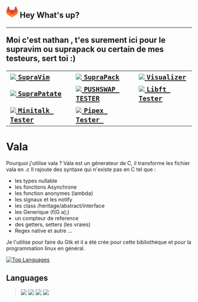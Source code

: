  <h2><img height="32" src="https://raw.githubusercontent.com/badges/shields/528165f65c546af969dafa8aa0ccca89ee9740f8/logo/gitlab.svg"/> Hey What's up?

-------------------------
Moi c'est nathan , t'es surement ici pour le **supravim** ou **suprapack** ou certain de mes testeurs, sert toi :)

| | | |
| ------ | ----- | ---- |
|[<img src="https://gitlab.com/uploads/-/system/project/avatar/24679565/vim-seeklogo.com.png?width=64"> ` SupraVim `](https://gitlab.com/nda-cunh/SupraVim)|[<img src="https://gitlab.com/uploads/-/system/project/avatar/51440479/suprapack.png?width=64"> ` SupraPack `](https://gitlab.com/nda-cunh/suprapack)|[<img src="https://gitlab.com/uploads/-/system/project/avatar/37808039/stacka.jpg?width=64"> ` Visualizer `](https://gitlab.com/nda-cunh/visualizer-push-swap)|
 | [<img src="https://gitlab.com/uploads/-/system/project/avatar/48647452/patate.png?width=64"> ` SupraPatate `](https://gitlab.com/nda-cunh/suprapatate)|[<img src="https://gitlab.com/uploads/-/system/project/avatar/38214141/Screenshot_from_2022-07-30_10-21-28.png?width=64"> ` PUSHSWAP TESTER `](https://gitlab.com/nda-cunh/push_swap-testeur-max)|[<img src="https://gitlab.com/uploads/-/system/project/avatar/50605752/abc.png?width=64"> ` Libft Tester `](https://gitlab.com/nda-cunh/libft_tester)|
 |[<img src="https://gitlab.com/uploads/-/system/project/avatar/40367488/cxgfghjfghjghdjghdjghjfghj.png?width=64"> ` Minitalk Tester `](https://gitlab.com/nda-cunh/minitalk_tester) |[<img src="https://gitlab.com/uploads/-/system/project/avatar/56552194/pipex.png?width=64"> `Pipex Tester `](https://gitlab.com/nda-cunh/pipex_tester) | |

 
# Vala

Pourquoi j'utilise vala ? Vala est un génerateur de C, il transforme les fichier vala en .c
Il rajoute des syntaxe qui n'existe pas en C tel que :
- les types nullable
- les fonctions Asynchrone
- les fonction anonymes (lambda)
- les signaux et les notify
- les class /heritage/abstract/interface
- les Generique  (f<G>(G a);)
- un compteur de reference
- des getters, setters (les vraies)
- Regex native et autre ...

Je l'utilise pour faire du Gtk et il a été crée pour cette bibliothèque et pour la programmation linux en général.

<a href="https://gitlab.com/nda-cunh" align="left"><img src="https://github-readme-stats.vercel.app/api/top-langs/?username=nda-cunh&langs_count=10&title_color=0891b2&text_color=ffffff&icon_color=0891b2&bg_color=1c1917&hide_border=true&locale=en&custom_title=Top%20%Languages" alt="Top Languages" /></a>


 **Languages**
--------------------
> [<img src="https://img.shields.io/badge/-Vala-5b249a.svg?style=flat&logo=vala"/>](https://vala.dev/)
> [<img src="https://img.shields.io/badge/-C-003ebf.svg?style=flat&logo=c%2B%2B"/>]()
> [<img src="https://img.shields.io/badge/-C++-blue.svg?style=flat&logo=c%2B%2B"/>]()
> [<img src="https://img.shields.io/badge/-Vim-237200.svg?style=flat&logo=vim"/>]()

